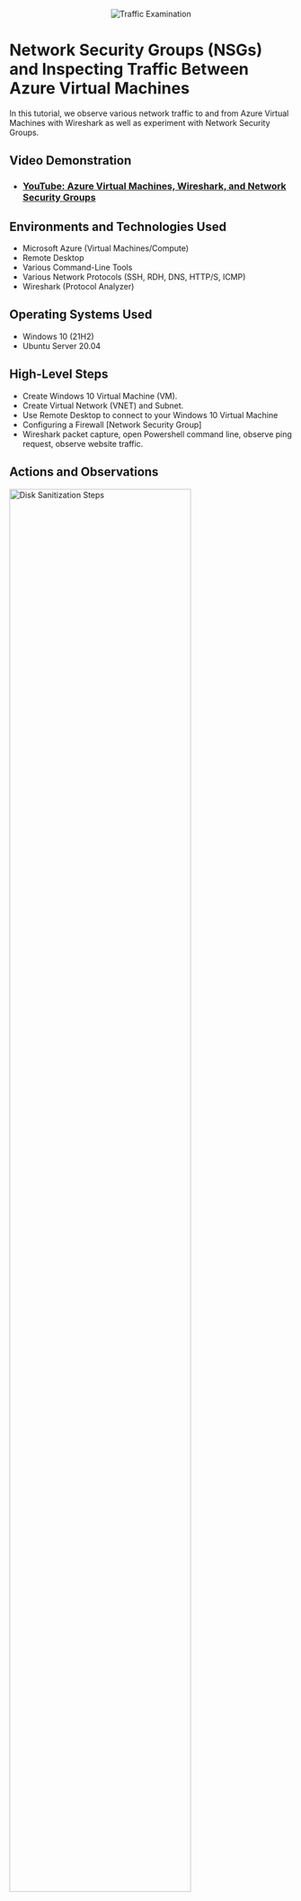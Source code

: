 <p align="center">
<img src="https://i.imgur.com/Ua7udoS.png" alt="Traffic Examination"/>
</p>

<h1>Network Security Groups (NSGs) and Inspecting Traffic Between Azure Virtual Machines</h1>
In this tutorial, we observe various network traffic to and from Azure Virtual Machines with Wireshark as well as experiment with Network Security Groups. <br />


<h2>Video Demonstration</h2>

- ### [YouTube: Azure Virtual Machines, Wireshark, and Network Security Groups](https://www.youtube.com)

<h2>Environments and Technologies Used</h2>

- Microsoft Azure (Virtual Machines/Compute)
- Remote Desktop
- Various Command-Line Tools
- Various Network Protocols (SSH, RDH, DNS, HTTP/S, ICMP)
- Wireshark (Protocol Analyzer)

<h2>Operating Systems Used </h2>

- Windows 10 (21H2)
- Ubuntu Server 20.04

<h2>High-Level Steps</h2>

- Create Windows 10 Virtual Machine (VM).
- Create Virtual Network (VNET) and Subnet.
- Use Remote Desktop to connect to your Windows 10 Virtual Machine
- Configuring a Firewall [Network Security Group]
- Wireshark packet capture, open Powershell command line, observe ping request, observe website traffic.

<h2>Actions and Observations</h2>

<p>
<img src="https://i.imgur.com/DJmEXEB.png" height="80%" width="80%" alt="Disk Sanitization Steps"/>
</p>
<p>
Enter virtual machines in the search. Under Services, select Virtual machines. In the Virtual machines page, select Create and then Azure virtual machine. The Create a virtual machine page opens.Under Instance details, enter myVM for the Virtual machine name and choose Windows Server 2022 Datacenter: Azure Edition - x64 Gen 2 for the Image. Leave the other defaults.Under Administrator account, provide a username, such as azureuser and a password. Under Inbound port rules, choose Allow selected ports and then select RDP (3389) and HTTP (80) from the drop-down. Leave the remaining defaults and then select the Review + create button at the bottom of the page. After validation runs, select the Create button at the bottom of the page.
</p>
<br />

<p>
<img src="https://github.com/user-attachments/assets/ca3068d9-aab3-4040-88ed-128120ebef27"/>
</p>
<p>
Lorem ipsum dolor sit amet, consectetur adipiscing elit, sed do eiusmod tempor incididunt ut labore et dolore magna aliqua. Ut enim ad minim veniam, quis nostrud exercitation ullamco laboris nisi ut aliquip ex ea commodo consequat. Duis aute irure dolor in reprehenderit in voluptate velit esse cillum dolore eu fugiat nulla pariatur.
</p>
<br />

<p>
<img src="https://i.imgur.com/DJmEXEB.png" height="80%" width="80%" alt="Disk Sanitization Steps"/>
</p>
<p>
Lorem ipsum dolor sit amet, consectetur adipiscing elit, sed do eiusmod tempor incididunt ut labore et dolore magna aliqua. Ut enim ad minim veniam, quis nostrud exercitation ullamco laboris nisi ut aliquip ex ea commodo consequat. Duis aute irure dolor in reprehenderit in voluptate velit esse cillum dolore eu fugiat nulla pariatur.
</p>
<br />
